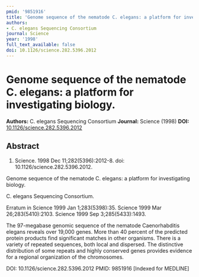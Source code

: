```yaml
---
pmid: '9851916'
title: 'Genome sequence of the nematode C. elegans: a platform for investigating biology.'
authors:
- C. elegans Sequencing Consortium
journal: Science
year: '1998'
full_text_available: false
doi: 10.1126/science.282.5396.2012
---
```


# Genome sequence of the nematode C. elegans: a platform for investigating biology.
**Authors:** C. elegans Sequencing Consortium
**Journal:** Science (1998)
**DOI:** [10.1126/science.282.5396.2012](https://doi.org/10.1126/science.282.5396.2012)

## Abstract

1. Science. 1998 Dec 11;282(5396):2012-8. doi: 10.1126/science.282.5396.2012.

Genome sequence of the nematode C. elegans: a platform for investigating 
biology.

C. elegans Sequencing Consortium.

Erratum in
    Science 1999 Jan 1;283(5398):35.
    Science 1999 Mar 26;283(5410):2103.
    Science 1999 Sep 3;285(5433):1493.

The 97-megabase genomic sequence of the nematode Caenorhabditis elegans reveals 
over 19,000 genes. More than 40 percent of the predicted protein products find 
significant matches in other organisms. There is a variety of repeated 
sequences, both local and dispersed. The distinctive distribution of some 
repeats and highly conserved genes provides evidence for a regional organization 
of the chromosomes.

DOI: 10.1126/science.282.5396.2012
PMID: 9851916 [Indexed for MEDLINE]
